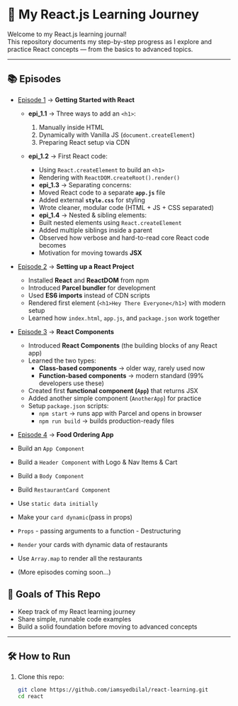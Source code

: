 # 🚀 My React.js Learning Journey

Welcome to my React.js learning journal!  
This repository documents my step-by-step progress as I explore and practice React concepts — from the basics to advanced topics.

---

## 📚 Episodes

- [Episode 1](./epi_1) → **Getting Started with React**

  - **epi_1.1** → Three ways to add an `<h1>`:
    1. Manually inside HTML
    2. Dynamically with Vanilla JS (`document.createElement`)
    3. Preparing React setup via CDN
  - **epi_1.2** → First React code:

    - Using `React.createElement` to build an `<h1>`
    - Rendering with `ReactDOM.createRoot().render()`
    - **epi_1.3** → Separating concerns:
    - Moved React code to a separate **`app.js`** file
    - Added external **`style.css`** for styling
    - Wrote cleaner, modular code (HTML + JS + CSS separated)
    - **epi_1.4** → Nested & sibling elements:
    - Built nested elements using `React.createElement`
    - Added multiple siblings inside a parent
    - Observed how verbose and hard-to-read core React code becomes
    - Motivation for moving towards **JSX**

- [Episode 2](./epi_2) → **Setting up a React Project**

  - Installed **React** and **ReactDOM** from npm
  - Introduced **Parcel bundler** for development
  - Used **ES6 imports** instead of CDN scripts
  - Rendered first element (`<h1>Hey There Everyone</h1>`) with modern setup
  - Learned how `index.html`, `app.js`, and `package.json` work together

- [Episode 3](./epi_3) → **React Components**

  - Introduced **React Components** (the building blocks of any React app)
  - Learned the two types:
    - **Class-based components** → older way, rarely used now
    - **Function-based components** → modern standard (99% developers use these)
  - Created first **functional component (`App`)** that returns JSX
  - Added another simple component (`AnotherApp`) for practice
  - Setup `package.json` scripts:
    - `npm start` → runs app with Parcel and opens in browser
    - `npm run build` → builds production-ready files

- [Episode 4](./epi_4) → **Food Ordering App**
- Build an `App Component`
- Build a `Header Component` with Logo & Nav Items & Cart
- Build a `Body Component`
- Build `RestaurantCard Component`
- Use `static data initially`
- Make your `card dynamic`(pass in props)
- `Props` - passing arguments to a function - Destructuring
- `Render` your cards with dynamic data of restaurants
- Use `Array.map` to render all the restaurants

- (More episodes coming soon...)

## 🎯 Goals of This Repo

- Keep track of my React learning journey
- Share simple, runnable code examples
- Build a solid foundation before moving to advanced concepts

---

## 🛠️ How to Run

1. Clone this repo:
   ```bash
   git clone https://github.com/iamsyedbilal/react-learning.git
   cd react
   ```
